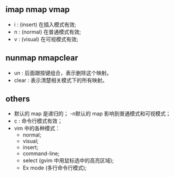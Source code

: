
## imap nmap vmap
- i : (insert) 在插入模式有效;
- n : (normal) 在普通模式有效;
- v : (visual) 在可视模式有效;

## nunmap nmapclear
- un : 后面跟按键组合，表示删除这个映射。
- clear : 表示清楚相关模式下的所有映射。 

## others
- 默认的 map 是递归的；
-n默认的 map 影响到普通模式和可视模式；
- c : 命令行模式有效；
- vim 中的各种模式：
  + normal;
  + visual;
  + insert;
  + command-line;
  + select (gvim 中用鼠标选中的高亮区域);
  + Ex mode (多行命令行模式);
